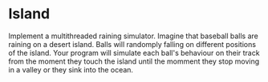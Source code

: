 # Island

Implement a multithreaded raining simulator. Imagine that baseball balls are raining on a desert island. Balls will randomply falling on different positions of the island. Your program will simulate each ball's behaviour on their track from the moment they touch the island until the momment they stop moving in a valley or they sink into the ocean.

